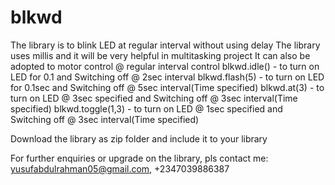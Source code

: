 # blkwd

The library is to blink LED at regular interval without using delay
The library uses millis and it will be very helpful in multitasking project
It can also be adopted to motor control @ regular interval control
blkwd.idle() - to turn on LED for 0.1 and Switching off @ 2sec interval
blkwd.flash(5) - to turn on LED for 0.1sec and Switching off @ 5sec interval(Time specified)
blkwd.at(3) - to turn on LED @ 3sec specified and Switching off @ 3sec interval(Time specified)
blkwd.toggle(1,3) - to turn on LED @ 1sec specified and Switching off @ 3sec interval(Time specified)

Download the library as zip folder and include it to your library

For further enquiries or upgrade on the library, pls contact me: yusufabdulrahman05@gmail.com, +2347039886387
